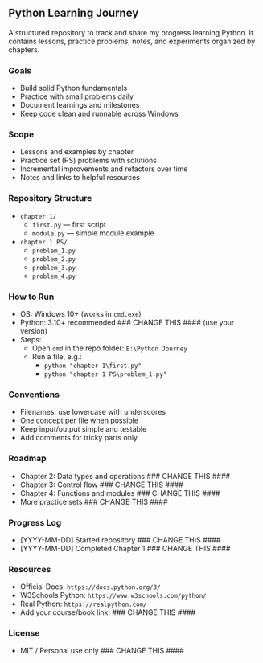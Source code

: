 ## Python Learning Journey

A structured repository to track and share my progress learning Python. It contains lessons, practice problems, notes, and experiments organized by chapters.

### Goals
- Build solid Python fundamentals
- Practice with small problems daily
- Document learnings and milestones
- Keep code clean and runnable across Windows

### Scope
- Lessons and examples by chapter
- Practice set (PS) problems with solutions
- Incremental improvements and refactors over time
- Notes and links to helpful resources

### Repository Structure
- `chapter 1/`
  - `first.py` — first script
  - `module.py` — simple module example
- `chapter 1 PS/`
  - `problem_1.py`
  - `problem_2.py`
  - `problem_3.py`
  - `problem_4.py`

### How to Run
- OS: Windows 10+ (works in `cmd.exe`)
- Python: 3.10+ recommended  ### CHANGE THIS #### (use your version)
- Steps:
  - Open `cmd` in the repo folder: `E:\Python Journey`
  - Run a file, e.g.:
    - `python "chapter 1\first.py"`
    - `python "chapter 1 PS\problem_1.py"`

### Conventions
- Filenames: use lowercase with underscores
- One concept per file when possible
- Keep input/output simple and testable
- Add comments for tricky parts only

### Roadmap
- Chapter 2: Data types and operations  ### CHANGE THIS ####
- Chapter 3: Control flow               ### CHANGE THIS ####
- Chapter 4: Functions and modules      ### CHANGE THIS ####
- More practice sets                    ### CHANGE THIS ####

### Progress Log
- [YYYY-MM-DD] Started repository        ### CHANGE THIS ####
- [YYYY-MM-DD] Completed Chapter 1       ### CHANGE THIS ####

### Resources
- Official Docs: `https://docs.python.org/3/`
- W3Schools Python: `https://www.w3schools.com/python/`
- Real Python: `https://realpython.com/`
- Add your course/book link:             ### CHANGE THIS ####

### License
- MIT / Personal use only                ### CHANGE THIS ####